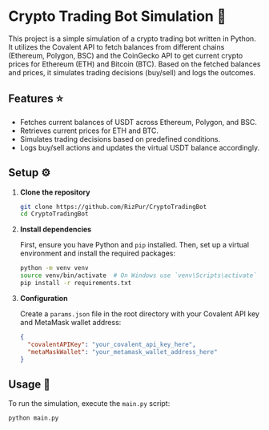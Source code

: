 # Crypto Trading Bot Simulation :robot:

This project is a simple simulation of a crypto trading bot written in Python. It utilizes the Covalent API to fetch balances from different chains (Ethereum, Polygon, BSC) and the CoinGecko API to get current crypto prices for Ethereum (ETH) and Bitcoin (BTC). Based on the fetched balances and prices, it simulates trading decisions (buy/sell) and logs the outcomes.

## Features :star:

- Fetches current balances of USDT across Ethereum, Polygon, and BSC.
- Retrieves current prices for ETH and BTC.
- Simulates trading decisions based on predefined conditions.
- Logs buy/sell actions and updates the virtual USDT balance accordingly.

## Setup :gear:

1. **Clone the repository**

    ```bash
    git clone https://github.com/RizPur/CryptoTradingBot
    cd CryptoTradingBot
    ```

2. **Install dependencies**

    First, ensure you have Python and `pip` installed. Then, set up a virtual environment and install the required packages:

    ```bash
    python -m venv venv
    source venv/bin/activate  # On Windows use `venv\Scripts\activate`
    pip install -r requirements.txt
    ```

3. **Configuration**

    Create a `params.json` file in the root directory with your Covalent API key and MetaMask wallet address:

    ```json
    {
      "covalentAPIKey": "your_covalent_api_key_here",
      "metaMaskWallet": "your_metamask_wallet_address_here"
    }
    ```

## Usage :rocket:

To run the simulation, execute the `main.py` script:

```bash
python main.py
